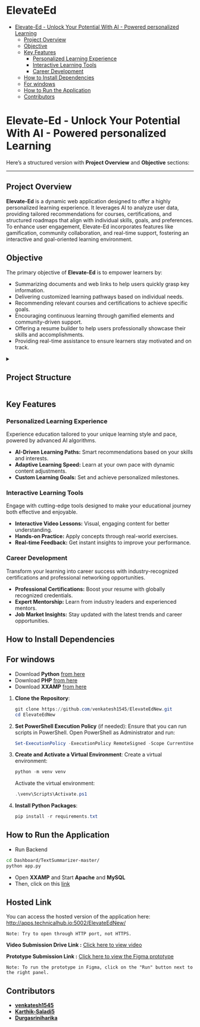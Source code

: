 # ElevateEd
- [Elevate-Ed - Unlock Your Potential With AI - Powered personalized Learning](#elevate-ed---unlock-your-potential-with-ai---powered-personalized-learning)
  - [Project Overview](#project-overview)
  - [Objective](#objective)
  - [Key Features](#key-features)
    - [Personalized Learning Experience](#personalized-learning-experience)
    - [Interactive Learning Tools](#interactive-learning-tools)
    - [Career Development](#career-development)
  - [How to Install Dependencies](#how-to-install-dependencies)
  - [For windows](#for-windows)
  - [How to Run the Application](#how-to-run-the-application)
  - [Contributors](#contributors)

# Elevate-Ed - Unlock Your Potential With AI - Powered personalized Learning

Here’s a structured version with **Project Overview** and **Objective** sections:

---

## Project Overview

**Elevate-Ed** is a dynamic web application designed to offer a highly personalized learning experience. It leverages AI to analyze user data, providing tailored recommendations for courses, certifications, and structured roadmaps that align with individual skills, goals, and preferences. To enhance user engagement, Elevate-Ed incorporates features like gamification, community collaboration, and real-time support, fostering an interactive and goal-oriented learning environment.

## Objective

The primary objective of **Elevate-Ed** is to empower learners by:

- Summarizing documents and web links to help users quickly grasp key information.
- Delivering customized learning pathways based on individual needs.
- Recommending relevant courses and certifications to achieve specific goals.
- Encouraging continuous learning through gamified elements and community-driven support.
- Offering a resume builder to help users professionally showcase their skills and accomplishments.
- Providing real-time assistance to ensure learners stay motivated and on track.

<details>
<summary>
<h2>Project Structure</h2>
</summary>

```
/
├── Dashboard/
│ ├── TextSummarizer-master/
│ │ ├── Templates/
│ │ │ ├── index.html
│ │ ├── static/
│ │ │ ├── css/
│ │ │ │ ├── styles.css
│ │ │ └── script/
│ │ │ └── script.js
│ │ ├── app.py
│ │ ├── package-lock.json
│ │ ├── requirements.txt
│ │ └── tempCodeRunnerFile.py
│ ├── uploads/
│ │ ├── 2_1738258894.png
│ │ ├── 2_1738258917.png
│ │ ├── 2_1738259934.png
│ │ ├── 2_1738260249.png
│ │ ├── 2_1738260352.png
│ │ ├── 4_1738441563.png
│ │ └── 4_1738441601.png
│ ├── UD_styles.css
│ ├── default_avatar.jpg
│ ├── delete_skill.php
│ ├── header.php
│ ├── header_script.js
│ ├── header_styles.css
│ ├── landing_page.php
│ ├── landing_styles.css
│ ├── logout.php
│ ├── profile.css
│ ├── profile.js
│ ├── progress.js
│ ├── progress.php
│ ├── progress_styles.css
│ ├── update_profile.php
│ ├── user_dashboard.php
│ └── view_profile.php
├── WebDevelopmentCourse/
│ ├── Group 1.png
│ ├── auth-styles.css
│ ├── styles.css
│ ├── auth.js
│ ├── db.php
│ ├── logout.php
│ ├── signin.php
│ ├── signup.php
│ ├── ElevateEd_index.html
│ ├── index.html
│ ├── signin.html
│ └── signup.html
├── Group 1.png
├── auth-styles.css
├── styles.css
├── auth.js
├── db.php
├── logout.php
├── signin.php
├── signup.php
├── ElevateEd_index.html
├── index.html
├── signin.html
├── signup.html
└── README.md
```

</details>

## Key Features

### Personalized Learning Experience

Experience education tailored to your unique learning style and pace, powered by advanced AI algorithms.

- **AI-Driven Learning Paths:** Smart recommendations based on your skills and interests.
- **Adaptive Learning Speed:** Learn at your own pace with dynamic content adjustments.
- **Custom Learning Goals:** Set and achieve personalized milestones.

### Interactive Learning Tools

Engage with cutting-edge tools designed to make your educational journey both effective and enjoyable.

- **Interactive Video Lessons:** Visual, engaging content for better understanding.
- **Hands-on Practice:** Apply concepts through real-world exercises.
- **Real-time Feedback:** Get instant insights to improve your performance.

### Career Development

Transform your learning into career success with industry-recognized certifications and professional networking opportunities.

- **Professional Certifications:** Boost your resume with globally recognized credentials.
- **Expert Mentorship:** Learn from industry leaders and experienced mentors.
- **Job Market Insights:** Stay updated with the latest trends and career opportunities.

## How to Install Dependencies

## For windows

- Download **Python** [from here](https://www.python.org/downloads/)
- Download **PHP** [from here](https://windows.php.net/download#php-8.4)
- Download **XXAMP** [from here](https://www.apachefriends.org/download.html)

1. **Clone the Repository**:

   ```powershell
   git clone https://github.com/venkatesh1545/ElevateEdNew.git
   cd ElevateEdNew
   ```

2. **Set PowerShell Execution Policy** (if needed):
   Ensure that you can run scripts in PowerShell. Open PowerShell as Administrator and run:

   ```powershell
   Set-ExecutionPolicy -ExecutionPolicy RemoteSigned -Scope CurrentUser
   ```

3. **Create and Activate a Virtual Environment**:
   Create a virtual environment:

   ```powershell
   python -m venv venv
   ```

   Activate the virtual environment:

   ```powershell
   .\venv\Scripts\Activate.ps1
   ```

4. **Install Python Packages**:
   ```powershell
   pip install -r requirements.txt
   ```

## How to Run the Application

- Run Backend

```bash
cd Dashboard/TextSummarizer-master/
python app.py
```

- Open **XXAMP** and Start **Apache** and **MySQL**
- Then, click on this [link](localhost/ElevateEdNew)

## Hosted Link
You can access the hosted version of the application here: http://apps.technicalhub.io:5002/ElevateEdNew/
```
Note: Try to open through HTTP port, not HTTPS.
```
**Video Submission Drive Link :** [Click here to view video](https://drive.google.com/file/d/1zeqptjN3Im-yT6mpwpaqSchqYDzAhp_G/view?usp=sharing)

**Prototype Submission Link :**
[Click here to view the Figma prototype](https://www.figma.com/design/7lnX2yVaXxM9ReoiI4mVrz/Untitled?node-id=0-1&t=onqGGS0TaqKKyuFT-1)
```
Note: To run the prototype in Figma, click on the "Run" button next to the right panel.
```

## Contributors

- [**venkatesh1545**](https://github.com/venkatesh1545)
- [**Karthik-Saladi5**](https://github.com/Karthik-Saladi5)
- [**Durgasriniharika**](https://github.com/Durgasriniharika)
